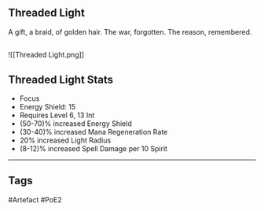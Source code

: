 ## Threaded Light
A gift, a braid, of golden hair.
The war, forgotten.
The reason, remembered.
##
![[Threaded Light.png]]
## Threaded Light Stats
- Focus
- Energy Shield: 15
- Requires Level 6, 13 Int
- (50-70)% increased Energy Shield
- (30-40)% increased Mana Regeneration Rate
- 20% increased Light Radius
- (8-12)% increased Spell Damage per 10 Spirit


---
## Tags
#Artefact
#PoE2